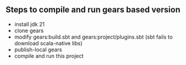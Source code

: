 ## Steps to compile and run gears based version

- install jdk 21
- clone gears
- modify gears:build.sbt and gears:project/plugins.sbt (sbt fails to download scala-native libs)
- publish-local gears
- compile and run this project

